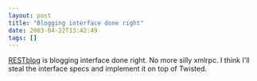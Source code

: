 ```yaml
---
layout: post
title: "Blogging interface done right"
date: 2003-04-22T13:42:49
tags: []
---
```


[RESTblog][1] is blogging interface done right. No more silly xmlrpc. I think I'll steal the interface specs and implement it on top of Twisted.

   [1]: http://wellformedweb.org/news/6

